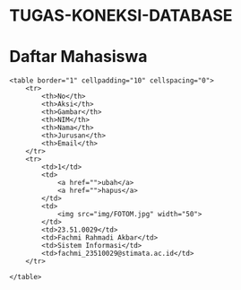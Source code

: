 # TUGAS-KONEKSI-DATABASE
<DOCTYPE html>
<html lang="en">

<head>
    <meta charset="UTF-8">
    <meta name="viewport" content="width=device-width, initial-scale=1.0">
    <title>Halaman Admin</title>
</head>

<body>
    <h1>Daftar Mahasiswa</h1>
    
    <table border="1" cellpadding="10" cellspacing="0">
        <tr>
            <th>No</th>
            <th>Aksi</th>
            <th>Gambar</th>
            <th>NIM</th>
            <th>Nama</th>
            <th>Jurusan</th>
            <th>Email</th>
        </tr>
        <tr>
            <td>1</td>
            <td>
                <a href="">ubah</a>
                <a href="">hapus</a>
            </td>
            <td>
                <img src="img/FOTOM.jpg" width="50">
            </td>
            <td>23.51.0029</td>
            <td>Fachmi Rahmadi Akbar</td>
            <td>Sistem Informasi</td>
            <td>fachmi_23510029@stimata.ac.id</td>
        </tr>

    </table>

</body>
</html>
